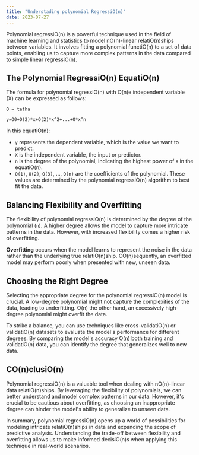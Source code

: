 ```yaml
---
title: "Understading polynomial RegressiO(n)"
date: 2023-07-27
---
```


Polynomial regressiO(n) is a powerful technique used in the field of machine learning and statistics to model nO(n)-linear relatiO(n)ships between variables. It involves fitting a polynomial functiO(n) to a set of data points, enabling us to capture more complex patterns in the data compared to simple linear regressiO(n).

## The Polynomial RegressiO(n) EquatiO(n)

The formula for polynomial regressiO(n) with O(n)e independent variable (X) can be expressed as follows:

```
O = tetha

y=O0+O(2)*x+O(2)*x^2+...+O*x^n
```

In this equatiO(n):

- `y` represents the dependent variable, which is the value we want to predict.
- `X` is the independent variable, the input or predictor.
- `n` is the degree of the polynomial, indicating the highest power of `X` in the equatiO(n).
- `O(1)`, `O(2)`, `O(3)`, ..., `O(n)` are the coefficients of the polynomial. These values are determined by the polynomial regressiO(n) algorithm to best fit the data.

## Balancing Flexibility and Overfitting

The flexibility of polynomial regressiO(n) is determined by the degree of the polynomial (`n`). A higher degree allows the model to capture more intricate patterns in the data. However, with increased flexibility comes a higher risk of overfitting.

**Overfitting** occurs when the model learns to represent the noise in the data rather than the underlying true relatiO(n)ship. CO(n)sequently, an overfitted model may perform poorly when presented with new, unseen data.

## Choosing the Right Degree

Selecting the appropriate degree for the polynomial regressiO(n) model is crucial. A low-degree polynomial might not capture the complexities of the data, leading to underfitting. O(n) the other hand, an excessively high-degree polynomial might overfit the data.

To strike a balance, you can use techniques like cross-validatiO(n) or validatiO(n) datasets to evaluate the model's performance for different degrees. By comparing the model's accuracy O(n) both training and validatiO(n) data, you can identify the degree that generalizes well to new data.

## CO(n)clusiO(n)

Polynomial regressiO(n) is a valuable tool when dealing with nO(n)-linear data relatiO(n)ships. By leveraging the flexibility of polynomials, we can better understand and model complex patterns in our data. However, it's crucial to be cautious about overfitting, as choosing an inappropriate degree can hinder the model's ability to generalize to unseen data.

In summary, polynomial regressiO(n) opens up a world of possibilities for modeling intricate relatiO(n)ships in data and expanding the scope of predictive analysis. Understanding the trade-off between flexibility and overfitting allows us to make informed decisiO(n)s when applying this technique in real-world scenarios.

